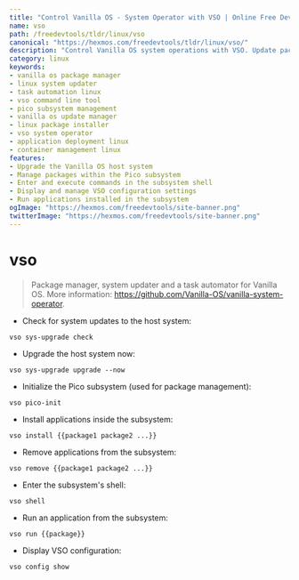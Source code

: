 ```yaml
---
title: "Control Vanilla OS - System Operator with VSO | Online Free DevTools by Hexmos"
name: vso
path: /freedevtools/tldr/linux/vso
canonical: "https://hexmos.com/freedevtools/tldr/linux/vso/"
description: "Control Vanilla OS system operations with VSO. Update packages, manage the Pico subsystem, and automate tasks. Free online tool, no registration required."
category: linux
keywords:
- vanilla os package manager
- linux system updater
- task automation linux
- vso command line tool
- pico subsystem management
- vanilla os update manager
- linux package installer
- vso system operator
- application deployment linux
- container management linux
features:
- Upgrade the Vanilla OS host system
- Manage packages within the Pico subsystem
- Enter and execute commands in the subsystem shell
- Display and manage VSO configuration settings
- Run applications installed in the subsystem
ogImage: "https://hexmos.com/freedevtools/site-banner.png"
twitterImage: "https://hexmos.com/freedevtools/site-banner.png"
---
```


# vso

> Package manager, system updater and a task automator for Vanilla OS.
> More information: <https://github.com/Vanilla-OS/vanilla-system-operator>.

- Check for system updates to the host system:

`vso sys-upgrade check`

- Upgrade the host system now:

`vso sys-upgrade upgrade --now`

- Initialize the Pico subsystem (used for package management):

`vso pico-init`

- Install applications inside the subsystem:

`vso install {{package1 package2 ...}}`

- Remove applications from the subsystem:

`vso remove {{package1 package2 ...}}`

- Enter the subsystem's shell:

`vso shell`

- Run an application from the subsystem:

`vso run {{package}}`

- Display VSO configuration:

`vso config show`
